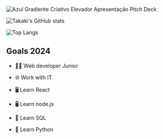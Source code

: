![Azul Gradiente Criativo Elevador Apresentação  Pitch Deck](https://github.com/JuniorTakaki/JuniorTakaki/assets/111248094/333cac54-ebf0-47bc-8f9f-db5483566c5c)

![Takaki's GitHub stats](https://github-readme-stats.vercel.app/api?username=JuniorTakaki&theme=midnight-purple&show_icons=true)

![Top Langs](https://github-readme-stats.vercel.app/api/top-langs/?username=JuniorTakaki&exclude_repo=cem_clipnet&layout=compact&theme=midnight-purple)

## Goals 2024

- 👨‍💻 Web developer Junior
  
- 🌐 Work with IT

- 🖥️ Learn React

- 🖥️ Learn node.js

- 🏦 Learn SQL

- 🐍 Learn Python
